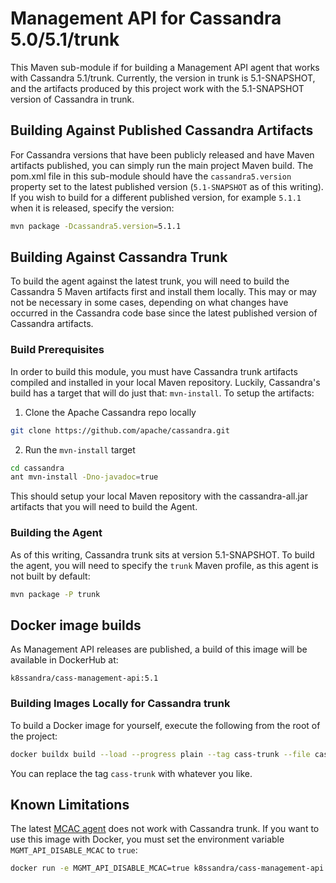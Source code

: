 # Management API for Cassandra 5.0/5.1/trunk

This Maven sub-module if for building a Management API agent that works with Cassandra 5.1/trunk. Currently,
the version in trunk is 5.1-SNAPSHOT, and the artifacts produced by this project work with the 5.1-SNAPSHOT
version of Cassandra in trunk.

## Building Against Published Cassandra Artifacts

For Cassandra versions that have been publicly released and have Maven artifacts published, you can simply run
the main project Maven build. The pom.xml file in this sub-module should have the `cassandra5.version` property
set to the latest published version (`5.1-SNAPSHOT` as of this writing). If you wish to build for a different
published version, for example `5.1.1` when it is released, specify the version:

```sh
mvn package -Dcassandra5.version=5.1.1
```

## Building Against Cassandra Trunk

To build the agent against the latest trunk, you will need to build the Cassandra 5 Maven artifacts first and
install them locally. This may or may not be necessary in some cases, depending on what changes have occurred
in the Cassandra code base since the latest published version of Cassandra artifacts.

### Build Prerequisites

In order to build this module, you must have Cassandra trunk artifacts compiled and installed in your
local Maven repository. Luckily, Cassandra's build has a target that will do just that: `mvn-install`.
To setup the artifacts:

1. Clone the Apache Cassandra repo locally

```sh
git clone https://github.com/apache/cassandra.git
```

2. Run the `mvn-install` target

```sh
cd cassandra
ant mvn-install -Dno-javadoc=true
```

This should setup your local Maven repository with the cassandra-all.jar artifacts that you will need to build the Agent.

### Building the Agent

As of this writing, Cassandra trunk sits at version 5.1-SNAPSHOT. To build the agent, you will need to specify the `trunk`
Maven profile, as this agent is not built by default:

```sh
mvn package -P trunk
```

## Docker image builds

As Management API releases are published, a build of this image will be available in DockerHub at:

    k8ssandra/cass-management-api:5.1

### Building Images Locally for Cassandra trunk

To build a Docker image for yourself, execute the following from the root of the project:

```sh
docker buildx build --load --progress plain --tag cass-trunk --file cassandra-trunk/Dockerfile.ubi8 --target cassandra --platform linux/amd64 .
```

You can replace the tag `cass-trunk` with whatever you like.

## Known Limitations

The latest [MCAC agent](https://github.com/datastax/metric-collector-for-apache-cassandra) does not work with Cassandra trunk.
If you want to use this image with Docker, you must set the environment variable `MGMT_API_DISABLE_MCAC` to `true`:

```sh
docker run -e MGMT_API_DISABLE_MCAC=true k8ssandra/cass-management-api:5.1
```


